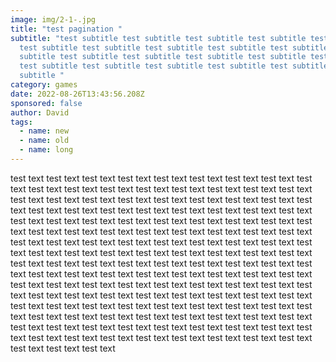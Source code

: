 ```yaml
---
image: img/2-1-.jpg
title: "test pagination "
subtitle: "test subtitle test subtitle test subtitle test subtitle test subtitle
  test subtitle test subtitle test subtitle test subtitle test subtitle test
  subtitle test subtitle test subtitle test subtitle test subtitle test subtitle
  test subtitle test subtitle test subtitle test subtitle test subtitle test
  subtitle "
category: games
date: 2022-08-26T13:43:56.208Z
sponsored: false
author: David
tags:
  - name: new
  - name: old
  - name: long
---
```

test text test text test text test text test text test text test text test text test text test text test text test text test text test text test text test text test text test text test text test text test text test text test text test text test text test text test text test text test text test text test text test text test text test text test text test text test text test text test text test text test text test text test text test text test text test text test text test text test text test text test text test text test text test text test text test text test text test text test text test text test text test text test text test text test text test text test text test text test text test text test text test text test text test text test text test text test text test text test text test text test text test text test text test text test text test text test text test text test text test text test text test text test text test text test text test text test text test text test text test text test text test text test text test text test text test text test text test text test text test text test text test text test text test text test text test text test text test text test text test text test text test text test text test text test text test text test text test text test text test text test text test text test text test text test text test text test text test text test text